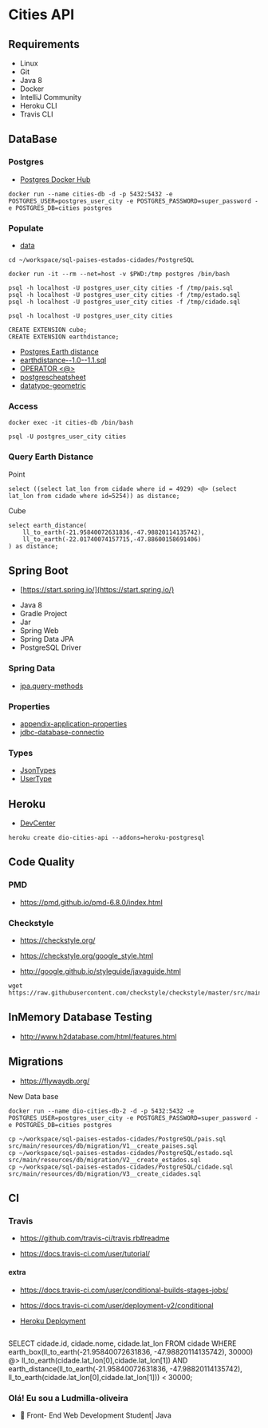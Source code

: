 # Cities API

## Requirements

* Linux
* Git
* Java 8
* Docker
* IntelliJ Community
* Heroku CLI
* Travis CLI

## DataBase

### Postgres

* [Postgres Docker Hub](https://hub.docker.com/_/postgres)

```shell script
docker run --name cities-db -d -p 5432:5432 -e POSTGRES_USER=postgres_user_city -e POSTGRES_PASSWORD=super_password -e POSTGRES_DB=cities postgres
```

### Populate

* [data](https://github.com/chinnonsantos/sql-paises-estados-cidades/tree/master/PostgreSQL)

```shell script
cd ~/workspace/sql-paises-estados-cidades/PostgreSQL

docker run -it --rm --net=host -v $PWD:/tmp postgres /bin/bash

psql -h localhost -U postgres_user_city cities -f /tmp/pais.sql
psql -h localhost -U postgres_user_city cities -f /tmp/estado.sql
psql -h localhost -U postgres_user_city cities -f /tmp/cidade.sql

psql -h localhost -U postgres_user_city cities

CREATE EXTENSION cube; 
CREATE EXTENSION earthdistance;
```

* [Postgres Earth distance](https://www.postgresql.org/docs/current/earthdistance.html)
* [earthdistance--1.0--1.1.sql](https://github.com/postgres/postgres/blob/master/contrib/earthdistance/earthdistance--1.0--1.1.sql)
* [OPERATOR <@>](https://github.com/postgres/postgres/blob/master/contrib/earthdistance/earthdistance--1.1.sql)
* [postgrescheatsheet](https://postgrescheatsheet.com/#/tables)
* [datatype-geometric](https://www.postgresql.org/docs/current/datatype-geometric.html)

### Access

```shell script
docker exec -it cities-db /bin/bash

psql -U postgres_user_city cities
```

### Query Earth Distance

Point
```roomsql
select ((select lat_lon from cidade where id = 4929) <@> (select lat_lon from cidade where id=5254)) as distance;
```

Cube
```roomsql
select earth_distance(
    ll_to_earth(-21.95840072631836,-47.98820114135742), 
    ll_to_earth(-22.01740074157715,-47.88600158691406)
) as distance;
```

## Spring Boot

* [https://start.spring.io/](https://start.spring.io/)

+ Java 8
+ Gradle Project
+ Jar
+ Spring Web
+ Spring Data JPA
+ PostgreSQL Driver

### Spring Data

* [jpa.query-methods](https://docs.spring.io/spring-data/jpa/docs/current/reference/html/#jpa.query-methods)

### Properties

* [appendix-application-properties](https://docs.spring.io/spring-boot/docs/current/reference/html/appendix-application-properties.html)
* [jdbc-database-connectio](https://www.codejava.net/java-se/jdbc/jdbc-database-connection-url-for-common-databases)

### Types

* [JsonTypes](https://github.com/vladmihalcea/hibernate-types)
* [UserType](https://docs.jboss.org/hibernate/orm/3.5/api/org/hibernate/usertype/UserType.html)

## Heroku

* [DevCenter](https://devcenter.heroku.com/articles/getting-started-with-gradle-on-heroku)

```shell script
heroku create dio-cities-api --addons=heroku-postgresql
```

## Code Quality

### PMD

+ https://pmd.github.io/pmd-6.8.0/index.html

### Checkstyle

+ https://checkstyle.org/

+ https://checkstyle.org/google_style.html

+ http://google.github.io/styleguide/javaguide.html

```shell script
wget https://raw.githubusercontent.com/checkstyle/checkstyle/master/src/main/resources/google_checks.xml
```

## InMemory Database Testing

+ http://www.h2database.com/html/features.html


## Migrations

+ https://flywaydb.org/

New Data base
```shell script
docker run --name dio-cities-db-2 -d -p 5432:5432 -e POSTGRES_USER=postgres_user_city -e POSTGRES_PASSWORD=super_password -e POSTGRES_DB=cities postgres
```
```shell script
cp ~/workspace/sql-paises-estados-cidades/PostgreSQL/pais.sql  src/main/resources/db/migration/V1__create_paises.sql  
cp ~/workspace/sql-paises-estados-cidades/PostgreSQL/estado.sql src/main/resources/db/migration/V2__create_estados.sql  
cp ~/workspace/sql-paises-estados-cidades/PostgreSQL/cidade.sql src/main/resources/db/migration/V3__create_cidades.sql
```

## CI

### Travis
+ https://github.com/travis-ci/travis.rb#readme

+ https://docs.travis-ci.com/user/tutorial/

#### extra

+ https://docs.travis-ci.com/user/conditional-builds-stages-jobs/
+ https://docs.travis-ci.com/user/deployment-v2/conditional

+ [Heroku Deployment](https://docs.travis-ci.com/user/deployment/heroku/)


```roomsql

```

SELECT cidade.id, cidade.nome, cidade.lat_lon
FROM cidade
WHERE earth_box(ll_to_earth(-21.95840072631836, -47.98820114135742), 30000) @> ll_to_earth(cidade.lat_lon[0],cidade.lat_lon[1])
AND earth_distance(ll_to_earth(-21.95840072631836, -47.98820114135742), ll_to_earth(cidade.lat_lon[0],cidade.lat_lon[1])) < 30000;


### Olá! Eu sou a Ludmilla-oliveira

- 🌱 Front- End Web Development Student| Java
